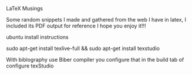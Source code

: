 LaTeX Musings

Some random snippets I made and gathered from the web I have in latex, I included its PDF output for reference I hope you enjoy it!!!

ubuntu install instructions 

sudo apt-get install texlive-full && sudo apt-get install texstudio

With biblography use Biber compiler you configure that in the build tab of configure texStudio 

